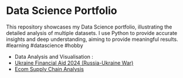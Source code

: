 # Data Science Portfolio
This repository showcases my Data Science portfolio, illustrating the detailed analysis of multiple datasets. I use Python to provide accurate insights and deep understanding, aiming to provide meaningful results. #learning #datascience #hobby

- Data Analysis and Visualisation :
 -  [Ukraine Financial Aid 2024 (Russia-Ukraine War)](https://github.com/V-Gr/data-science-portfolio/blob/main/EDA/Ukraine%20Financial%20Aid%202024%20EDA.ipynb)
 -  [Ecom Supply Chain Analysis](https://github.com/V-Gr/data-science-portfolio/blob/main/EDA/Cha%C3%AEne%20d'approvisionnement%20(Supply%20Chain%20Analysis).ipynb)
